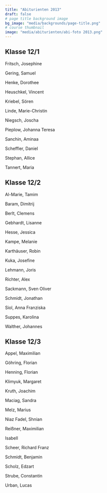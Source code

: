 ```yaml
---
title: "Abiturienten 2013"
draft: false
# page title background image
bg_image: "media/backgrounds/page-title.png"
# course thumbnail
image: "media/abiturienten/abi-foto 2013.png"
---
```


## Klasse 12/1

Fritsch, Josephine

Gering, Samuel

Henke, Dorothee

Heuschkel, Vincent

Kriebel, Sören

Linde, Marie-Christin

Niegsch, Joscha

Pieplow, Johanna Teresa

Sanchin, Aminaa

Scheffler, Daniel

Stephan, Allice

Tannert, Maria

## Klasse 12/2

Al-Marie, Tamim

Baram, Dimitrij

Berlt, Clemens

Gebhardt, Lisanne

Hesse, Jessica

Kampe, Melanie

Karthäuser, Robin

Kuka, Josefine

Lehmann, Joris

Richter, Alex

Sackmann, Sven Oliver

Schmidt, Jonathan

Siol, Anna Franziska

Suppes, Karolina

Walther, Johannes

## Klasse 12/3

Appel, Maximilian

Göhring, Florian

Henning, Florian

Klimyuk, Margaret

Kruth, Joachim

Maciag, Sandra

Melz, Marius

Niaz Fadel, Shnian

Reißner, Maximilian

Isabell

Scheer, Richard Franz

Schmidt, Benjamin

Scholz, Edzart

Strube, Constantin

Urban, Lucas
